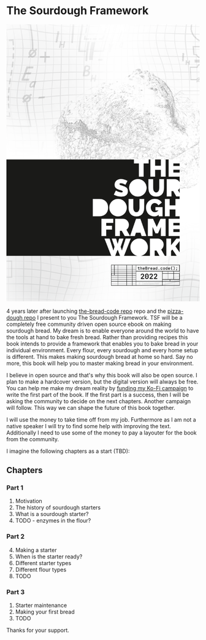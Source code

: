 # The Sourdough Framework

![The cover image](cover.png)

4 years later after launching [the-bread-code repo](https://github.com/hendricius/the-bread-code) repo and the [pizza-dough repo](https://github.com/hendricius/pizza-dough) I present to you The Sourdough Framework. TSF will be a completely free community driven open source ebook on making
sourdough bread. My dream is to enable everyone around the world to have the tools
at hand to bake fresh bread. Rather than providing recipes this book intends to provide a framework that enables you to bake bread in your individual environment. Every flour, every sourdough and every home setup is different. This makes making sourdough bread at home so hard. Say no more, this book will help you to master making bread in your environment.

I believe in open source and that's why this book will also be open source. I plan to make a hardcover version, but the digital version will always be free. You can help me make my dream reality by [funding my Ko-Fi campaign](https://ko-fi.com/thebreadcode) to write the first part of the book. If the first part is a success, then I will be asking the community to decide on the next chapters. Another campaign will follow. This way we can shape the future of this book together.

I will use the money to take time off from my job. Furthermore as I am not a native speaker I will try to find some help with improving the text. Additionally I need to use some of the money to pay a layouter for the book from the community.

I imagine the following chapters as a start (TBD):

## Chapters

### Part 1
1. Motivation
2. The history of sourdough starters
3. What is a sourdough starter?
4. TODO - enzymes in the flour?

### Part 2
4. Making a starter
5. When is the starter ready?
5. Different starter types
6. Different flour types
7. TODO

### Part 3
1. Starter maintenance
2. Making your first bread
3. TODO

Thanks for your support.